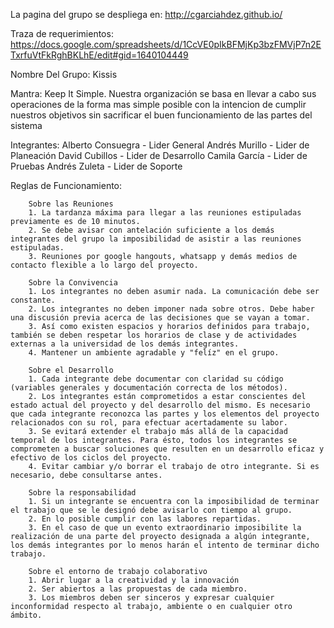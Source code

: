 La pagina del grupo se despliega en: http://cgarciahdez.github.io/

Traza de requerimientos: https://docs.google.com/spreadsheets/d/1CcVE0pIkBFMjKp3bzFMVjP7n2ETxrfuVtFkRghBKLhE/edit#gid=1640104449

Nombre Del Grupo: Kissis

Mantra: Keep It Simple. Nuestra organización se basa en llevar a cabo sus operaciones de la forma mas simple posible con la
        intencion de cumplir nuestros objetivos sin sacrificar el buen funcionamiento de las partes del sistema  
        
Integrantes:
        Alberto Consuegra - Lider General
        Andrés Murillo - Lider de Planeación
        David Cubillos - Lider de Desarrollo
        Camila García - Lider de Pruebas
        Andrés Zuleta - Lider de Soporte
        
Reglas de Funcionamiento:

        Sobre las Reuniones
        1. La tardanza máxima para llegar a las reuniones estipuladas previamente es de 10 minutos. 
        2. Se debe avisar con antelación suficiente a los demás integrantes del grupo la imposibilidad de asistir a las reuniones estipuladas. 
        3. Reuniones por google hangouts, whatsapp y demás medios de contacto flexible a lo largo del proyecto.

        Sobre la Convivencia
        1. Los integrantes no deben asumir nada. La comunicación debe ser constante. 
        2. Los integrantes no deben imponer nada sobre otros. Debe haber una discusión previa acerca de las decisiones que se vayan a tomar. 
        3. Así como existen espacios y horarios definidos para trabajo, también se deben respetar los horarios de clase y de actividades externas a la universidad de los demás integrantes. 
        4. Mantener un ambiente agradable y "felíz" en el grupo. 
        
        Sobre el Desarrollo
        1. Cada integrante debe documentar con claridad su código (variables generales y documentación correcta de los métodos).
        2. Los integrantes están comprometidos a estar conscientes del estado actual del proyecto y del desarrollo del mismo. Es necesario que cada integrante reconozca las partes y los elementos del proyecto relacionados con su rol, para efectuar acertadamente su labor.
        3. Se evitará extender el trabajo más allá de la capacidad temporal de los integrantes. Para ésto, todos los integrantes se comprometen a buscar soluciones que resulten en un desarrollo eficaz y efectivo de los ciclos del proyecto.
        4. Evitar cambiar y/o borrar el trabajo de otro integrante. Si es necesario, debe consultarse antes.
        
        Sobre la responsabilidad
        1. Si un integrante se encuentra con la imposibilidad de terminar el trabajo que se le designó debe avisarlo con tiempo al grupo.
        2. En lo posible cumplir con las labores repartidas.
        3. En el caso de que un evento extraordinario imposibilite la realización de una parte del proyecto designada a algún integrante, los demás integrantes por lo menos harán el intento de terminar dicho trabajo.
        
        Sobre el entorno de trabajo colaborativo 
        1. Abrir lugar a la creatividad y la innovación 
        2. Ser abiertos a las propuestas de cada miembro.
        3. Los miembros deben ser sinceros y expresar cualquier inconformidad respecto al trabajo, ambiente o en cualquier otro ámbito.
